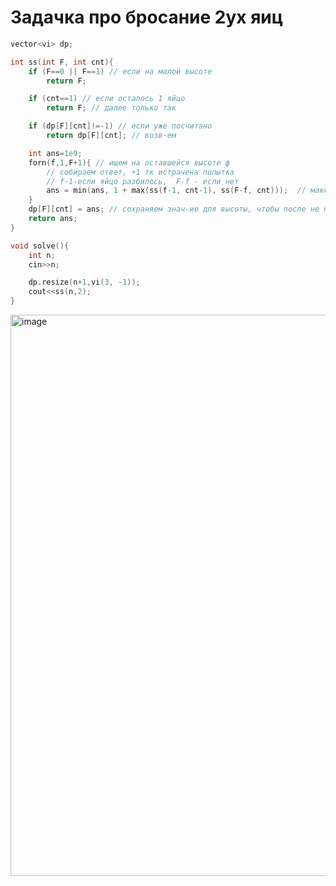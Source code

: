 # Задачка про бросание 2ух яиц

```cpp
vector<vi> dp;

int ss(int F, int cnt){
    if (F==0 || F==1) // если на малой высоте
        return F;

    if (cnt==1) // если осталось 1 яйцо
        return F; // далее только так

    if (dp[F][cnt]!=-1) // если уже посчитано
        return dp[F][cnt]; // возв-ем

    int ans=1e9;
    forn(f,1,F+1){ // ищем на оставшейся высоте ф
        // собираем ответ, +1 тк истрачена попытка
        // f-1-если яйцо разбилось,  F-f - если нет
        ans = min(ans, 1 + max(ss(f-1, cnt-1), ss(F-f, cnt)));  // макс тк мы должны быть certain, мин тк ищем minimum number of moves
    }
    dp[F][cnt] = ans; // сохраняем знач-ие для высоты, чтобы после не пересч-ть
    return ans;
}

void solve(){
    int n;
    cin>>n;

    dp.resize(n+1,vi(3, -1));
    cout<<ss(n,2);
}
```

<img width="1773" height="898" alt="image" src="https://github.com/user-attachments/assets/27e03039-fde5-4944-a1f6-adfe65d5a8c0" />
